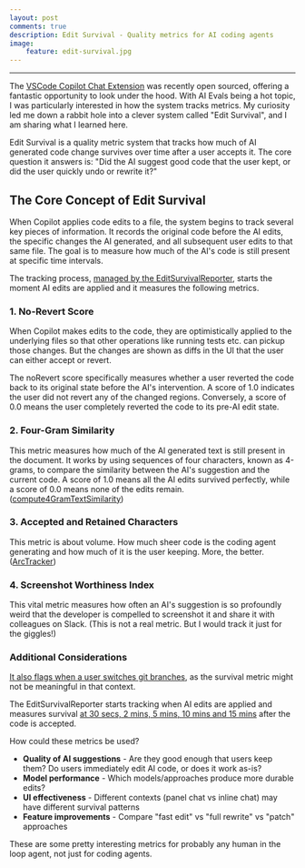 ```yaml
---
layout: post
comments: true
description: Edit Survival - Quality metrics for AI coding agents
image:
    feature: edit-survival.jpg
---
```



---

The [VSCode Copilot Chat Extension](https://github.com/microsoft/vscode-copilot-chat) was recently open sourced, offering a fantastic opportunity to look under the hood. With AI Evals being a hot topic, I was particularly interested in how the system tracks metrics. My curiosity led me down a rabbit hole into a clever system called "Edit Survival", and I am sharing what I learned here.

Edit Survival is a quality metric system that tracks how much of AI generated code change survives over time after a user accepts it. The core question it answers is: "Did the AI suggest good code that the user kept, or did the user quickly undo or rewrite it?"

## The Core Concept of Edit Survival
When Copilot applies code edits to a file, the system begins to track several key pieces of information. It records the original code before the AI edits, the specific changes the AI generated, and all subsequent user edits to that same file. The goal is to measure how much of the AI's code is still present at specific time intervals.

The tracking process, [managed by the EditSurvivalReporter](https://github.com/microsoft/vscode-copilot-chat/blob/cba52770f582212fc166b8e6abf29958871475c3/src/platform/editSurvivalTracking/common/editSurvivalReporter.ts#L32), starts the moment AI edits are applied and it measures the following metrics.

### 1. No-Revert Score
When Copilot makes edits to the code, they are optimistically applied to the underlying files so that other operations like running tests etc. can pickup those changes. But the changes are shown as diffs in the UI that the user can either accept or revert.

The noRevert score specifically measures whether a user reverted the code back to its original state before the AI's intervention. A score of 1.0 indicates the user did not revert any of the changed regions. Conversely, a score of 0.0 means the user completely reverted the code to its pre-AI edit state.

### 2. Four-Gram Similarity
This metric measures how much of the AI generated text is still present in the document. It works by using sequences of four characters, known as 4-grams, to compare the similarity between the AI's suggestion and the current code. A score of 1.0 means all the AI edits survived perfectly, while a score of 0.0 means none of the edits remain. ([compute4GramTextSimilarity](https://github.com/microsoft/vscode-copilot-chat/blob/e02c3296ae8c6ad1c7b5e9983fc4f4ce05d064fc/src/platform/editSurvivalTracking/common/editSurvivalTracker.ts#L86))

### 3. Accepted and Retained Characters
This metric is about volume. How much sheer code is the coding agent generating and how much of it is the user keeping. More, the better. ([ArcTracker](https://github.com/microsoft/vscode-copilot-chat/blob/e02c3296ae8c6ad1c7b5e9983fc4f4ce05d064fc/src/platform/editSurvivalTracking/common/arcTracker.ts#L13))

### 4. Screenshot Worthiness Index
This vital metric measures how often an AI's suggestion is so profoundly weird that the developer is compelled to screenshot it and share it with colleagues on Slack. (This is not a real metric. But I would track it just for the giggles!)

### Additional Considerations
[It also flags when a user switches git branches](https://github.com/microsoft/vscode-copilot-chat/blob/e02c3296ae8c6ad1c7b5e9983fc4f4ce05d064fc/src/platform/editSurvivalTracking/common/editSurvivalReporter.ts#L106-L107), as the survival metric might not be meaningful in that context.

The EditSurvivalReporter starts tracking when AI edits are applied and measures survival [at 30 secs, 2 mins, 5 mins, 10 mins and 15 mins](https://github.com/microsoft/vscode-copilot-chat/blob/e02c3296ae8c6ad1c7b5e9983fc4f4ce05d064fc/src/platform/editSurvivalTracking/common/editSurvivalReporter.ts#L77) after the code is accepted.

How could these metrics be used?
- **Quality of AI suggestions** - Are they good enough that users keep them? Do users immediately edit AI code, or does it work as-is?
- **Model performance** - Which models/approaches produce more durable edits?
- **UI effectiveness** - Different contexts (panel chat vs inline chat) may have different survival patterns
- **Feature improvements** - Compare "fast edit" vs "full rewrite" vs "patch" approaches

These are some pretty interesting metrics for probably any human in the loop agent, not just for coding agents.





